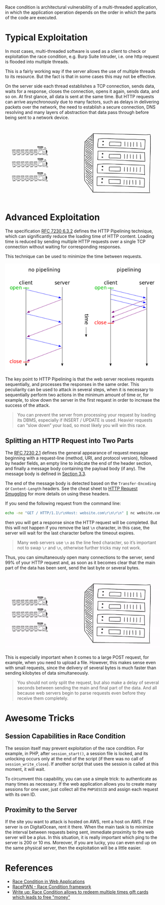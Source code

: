 Race condition is architectural vulnerability of a multi-threaded application, in which the application operation depends on the order in which the parts of the code are executed.

# Typical Exploitation

In most cases, multi-threaded software is used as a client to check or exploitation the race condition, e.g. Burp Suite Intruder, i.e. one http request is flooded into multiple threads.

This is a fairly working way if the server allows the use of multiple threads to its resource. But the fact is that in some cases this may not be effective.

On the server side each thread establishes a TCP connection, sends data, waits for a response, closes the connection, opens it again, sends data, and so on. At first glance, all data is sent at the same time. But HTTP requests can arrive asynchronously due to many factors, such as delays in delivering packets over the network, the need to establish a secure connection, DNS resolving and many layers of abstraction that data pass through before being sent to a network device. 

![doodle-train](img/doodle-train.gif)

# Advanced Exploitation

The specification [RFC 7230 6.3.2](https://tools.ietf.org/html/rfc7230#section-6.3.2) defines the HTTP Pipelining technique, which can significantly reduce the loading time of HTTP content. Loading time is reduced by sending multiple HTTP requests over a single TCP connection without waiting for corresponding responses.

This technique can be used to minimize the time between requests.

![http-pipelining](img/http-pipelining.png)

The key point to HTTP Pipelining is that the web server receives requests sequentially, and processes the responses in the same order. This peculiarity can be used to attack in several steps, when it is necessary to sequentially perform two actions in the minimum amount of time or, for example, to slow down the server in the first request in order to increase the success of the attack.

> You can prevent the server from processing your request by loading its DBMS, especially if INSERT / UPDATE is used. Heavier requests can “slow down” your load, so most likely you will win this race.

## Splitting an HTTP Request into Two Parts

The [RFC 7230 2.1](https://tools.ietf.org/html/rfc7230#section-2.1) defines the general appearance of request message beginning with a request-line (method, URI, and protocol version), followed by header fields, an empty line to indicate the end of the header section, and finally a message body containing the payload body (if any). The message body is defined in [Section 3.3](https://tools.ietf.org/html/rfc7230#section-3.3).

The end of the message body is detected based on the `Transfer-Encoding` or `Content-Length` headers. See the cheat sheet to [HTTP Request Smuggling](../HTTP%20Request%20Smuggling/README.md) for more details on using these headers.

If you send the following request from the command line:

```bash
echo -ne "GET / HTTP/1.1\r\nHost: website.com\r\n\r\n" | nc website.com 80
```

then you will get a response since the HTTP request will be completed. But this will not happen if you remove the last `\n` character, in this case, the server will wait for the last character before the timeout expires.

> Many web servers use `\n` as the line feed character, so it’s important not to swap `\r` and `\n`, otherwise further tricks may not work.

Thus, you can simultaneously open many connections to the server, send 99% of your HTTP request and, as soon as it becomes clear that the main part of the data has been sent, send the last byte or several bytes.

![doodle-train-splitting](img/doodle-train-splitting.gif)

This is especially important when it comes to a large POST request, for example, when you need to upload a file. However, this makes sense even with small requests, since the delivery of several bytes is much faster than sending kilobytes of data simultaneously.

> You should not only split the request, but also make a delay of several seconds between sending the main and final part of the data. And all because web servers begin to parse requests even before they receive them completely.

# Awesome Tricks

## Session Capabilities in Race Condition

The session itself may prevent exploitation of the race condition. For example, in PHP, after `session_start()`, a session file is locked, and its unlocking occurs only at the end of the script (if there was no call of `session_write_close`). If another script that uses the session is called at this moment, it will wait.

To circumvent this capability, you can use a simple trick: to authenticate as many times as necessary. If the web application allows you to create many sessions for one user, just collect all the `PHPSESSID` and assign each request with its own ID.

## Proximity to the Server

If the site you want to attack is hosted on AWS, rent a host on AWS. If the server is on DigitalOcean, rent it there. When the main task is to minimize the interval between requests being sent, immediate proximity to the web server will be a plus. In this situation, it is really important which ping to the server is 200 or 10 ms. Moreover, if you are lucky, you can even end up on the same physical server, then the exploitation will be a little easier.

# References

- [Race Condition in Web Applications](https://lab.wallarm.com/race-condition-in-web-applications/amp/)
- [RacePWN - Race Condition framework](https://github.com/racepwn/racepwn)
- [Write up: Race Condition allows to redeem multiple times gift cards which leads to free "money"](https://hackerone.com/reports/759247)

